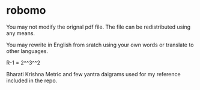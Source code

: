 # robomo

You may not modify the orignal pdf file. The file can be redistributed using any means.

You may rewrite in English from sratch using your own words or translate to other languages.

R-1 = 2^^3^^2

Bharati Krishna Metric and few yantra daigrams used for my reference included in the repo.
